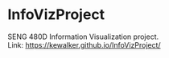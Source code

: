 # InfoVizProject

SENG 480D Information Visualization project.  
Link: https://kewalker.github.io/InfoVizProject/
